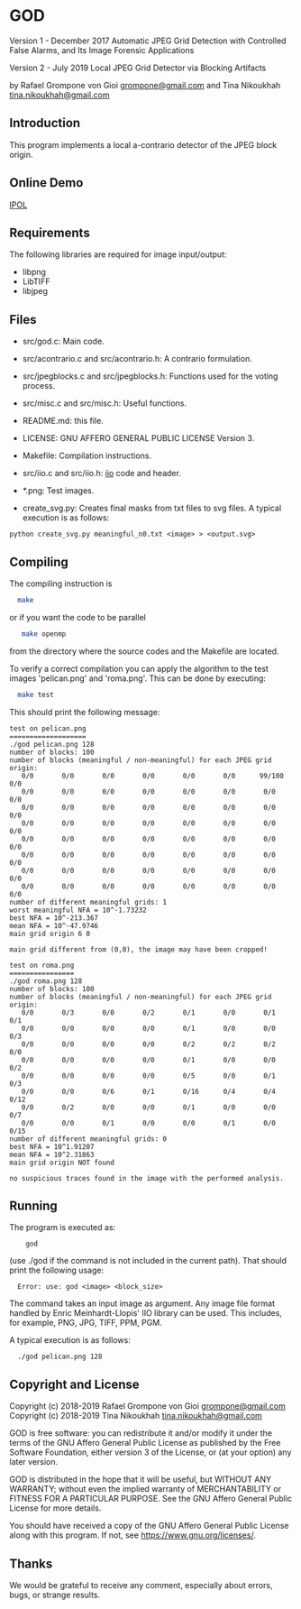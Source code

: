GOD
===

Version 1 - December 2017
Automatic JPEG Grid Detection with Controlled False Alarms, and Its
Image Forensic Applications

Version 2 - July 2019
Local JPEG Grid Detector via Blocking Artifacts


by Rafael Grompone von Gioi <grompone@gmail.com>
and Tina Nikoukhah <tina.nikoukhah@gmail.com>


Introduction
------------

This program implements a local a-contrario detector of the JPEG block origin.


Online Demo
------------

[IPOL](https://ipolcore.ipol.im/demo/clientApp/demo.html?id=77777000029)


Requirements
------------

The following libraries are required for image input/output:

  - libpng
  - LibTIFF
  - libjpeg


Files
-----

- src/god.c: Main code.

- src/acontrario.c and src/acontrario.h: A contrario formulation.

- src/jpegblocks.c and src/jpegblocks.h: Functions used for the voting process.

- src/misc.c and src/misc.h: Useful functions.

- README.md: this file.

- LICENSE: GNU AFFERO GENERAL PUBLIC LICENSE Version 3.

- Makefile: Compilation instructions.

- src/iio.c and src/iio.h: [iio](https://github.com/mnhrdt/iio) code and header.

- *.png: Test images.

- create_svg.py: Creates final masks from txt files to svg files. A typical execution is as follows:
```
python create_svg.py meaningful_n0.txt <image> > <output.svg>
```


Compiling
---------

The compiling instruction is
```bash
  make
```
or if you want the code to be parallel
```bash
   make openmp
```
from the directory where the source codes and the Makefile are located.

To verify a correct compilation you can apply the algorithm to the test images
'pelican.png' and 'roma.png'. This can be done by executing:
```bash
  make test
```

This should print the following message:
```
test on pelican.png
===================
./god pelican.png 128
number of blocks: 100
number of blocks (meaningful / non-meaningful) for each JPEG grid origin:
   0/0       0/0       0/0       0/0       0/0       0/0      99/100     0/0
   0/0       0/0       0/0       0/0       0/0       0/0       0/0       0/0
   0/0       0/0       0/0       0/0       0/0       0/0       0/0       0/0
   0/0       0/0       0/0       0/0       0/0       0/0       0/0       0/0
   0/0       0/0       0/0       0/0       0/0       0/0       0/0       0/0
   0/0       0/0       0/0       0/0       0/0       0/0       0/0       0/0
   0/0       0/0       0/0       0/0       0/0       0/0       0/0       0/0
   0/0       0/0       0/0       0/0       0/0       0/0       0/0       0/0
number of different meaningful grids: 1
worst meaningful NFA = 10^-1.73232
best NFA = 10^-213.367
mean NFA = 10^-47.9746
main grid origin 6 0

main grid different from (0,0), the image may have been cropped!

test on roma.png
================
./god roma.png 128
number of blocks: 100
number of blocks (meaningful / non-meaningful) for each JPEG grid origin:
   0/0       0/3       0/0       0/2       0/1       0/0       0/1       0/1
   0/0       0/0       0/0       0/0       0/1       0/0       0/0       0/3
   0/0       0/0       0/0       0/0       0/2       0/2       0/2       0/0
   0/0       0/0       0/0       0/0       0/1       0/0       0/0       0/2
   0/0       0/0       0/0       0/0       0/5       0/0       0/1       0/3
   0/0       0/0       0/6       0/1       0/16      0/4       0/4       0/12
   0/0       0/2       0/0       0/0       0/1       0/0       0/0       0/7
   0/0       0/0       0/1       0/0       0/0       0/1       0/0       0/15
number of different meaningful grids: 0
best NFA = 10^1.91207
mean NFA = 10^2.31863
main grid origin NOT found

no suspicious traces found in the image with the performed analysis.
```

Running
-------

The program is executed as:
```
    god
```

(use ./god if the command is not included in the current path).
That should print the following usage:

```
  Error: use: god <image> <block_size>
```

The command takes an input image as argument. Any image file format handled by
Enric Meinhardt-Llopis' IIO library can be used. This includes, for example,
PNG, JPG, TIFF, PPM, PGM.

A typical execution is as follows:
```
  ./god pelican.png 128
```

Copyright and License
---------------------

Copyright (c) 2018-2019 Rafael Grompone von Gioi grompone@gmail.com
Copyright (c) 2018-2019 Tina Nikoukhah tina.nikoukhah@gmail.com

GOD is free software: you can redistribute it and/or modify it under
the terms of the GNU Affero General Public License as published by the
Free Software Foundation, either version 3 of the License, or (at your
option) any later version.

GOD is distributed in the hope that it will be useful, but WITHOUT
ANY WARRANTY; without even the implied warranty of MERCHANTABILITY or
FITNESS FOR A PARTICULAR PURPOSE. See the GNU Affero General Public
License for more details.

You should have received a copy of the GNU Affero General Public
License along with this program. If not, see
https://www.gnu.org/licenses/.

Thanks
------

We would be grateful to receive any comment, especially about errors, bugs,
or strange results.
